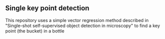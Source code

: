 ## Single key point detection

This repository uses a simple vector regression method described in "Single-shot self-supervised object detection in microscopy" to find a key point (the bucket) in a bottle
